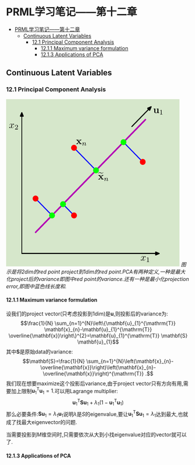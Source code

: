<!--
 * @Author: ZhangLei mathcoder.zl@gmail.com
 * @Date: 2021-05-26 08:57:14
 * @LastEditors: ZhangLei mathcoder.zl@gmail.com
 * @LastEditTime: 2021-05-26 10:56:57
-->


# PRML学习笔记——第十二章

- [PRML学习笔记——第十二章](#prml学习笔记第十二章)
  - [Continuous Latent Variables](#continuous-latent-variables)
    - [12.1 Principal Component Analysis](#121-principal-component-analysis)
      - [12.1.1 Maximum variance formulation](#1211-maximum-variance-formulation)
      - [12.1.3 Applications of PCA](#1213-applications-of-pca)

## Continuous Latent Variables

### 12.1 Principal Component Analysis

![](./assets/figure12.1.png)
*图示是将2dim的red point project到1dim的red point.PCA有两种定义,一种是最大化project后的variance即图中red point的variance.还有一种是最小化projection error,即图中蓝色线长度和.*

#### 12.1.1 Maximum variance formulation

设我们的project vector(只考虑投影到1dim)是$\mathbf{u}$,则投影后的variance为:
$$\frac{1}{N} \sum_{n=1}^{N}\left\{\mathbf{u}_{1}^{\mathrm{T}} \mathbf{x}_{n}-\mathbf{u}_{1}^{\mathrm{T}} \overline{\mathbf{x}}\right\}^{2}=\mathbf{u}_{1}^{\mathrm{T}} \mathbf{S} \mathbf{u}_{1}$$
其中$\mathbf{S}$是原始data的variance:
$$\mathbf{S}=\frac{1}{N} \sum_{n=1}^{N}\left(\mathbf{x}_{n}-\overline{\mathbf{x}}\right)\left(\mathbf{x}_{n}-\overline{\mathbf{x}}\right)^{\mathrm{T}} .$$
我们现在想要maximize这个投影后variance,由于project vector只有方向有用,需要加上限制$\mathbf{u}_{1}^{\mathrm{T}} \mathbf{u}_{1}=1$.可以用Lagrange multiplier:
$$\mathbf{u}_{1}^{\mathrm{T}} \mathbf{S} \mathbf{u}_{1}+\lambda_{1}\left(1-\mathbf{u}_{1}^{\mathrm{T}} \mathbf{u}_{1}\right)$$
那么必要条件:$\mathbf{S u}_{1}=\lambda_{1} \mathbf{u}_{1}$说明$\lambda$是$S$的eigenvalue,要让$\mathbf{u}_{1}^{\mathrm{T}} \mathbf{S} \mathbf{u}_{1}=\lambda_{1}$达到最大,也就成了找最大eigenvector的问题.

当需要投影到$M$维空间时,只需要依次从大到小找eigenvalue对应的vector就可以了.

#### 12.1.3 Applications of PCA



